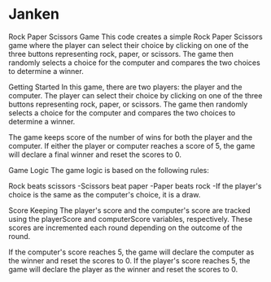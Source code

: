 # Janken
Rock Paper Scissors Game
This code creates a simple Rock Paper Scissors game where the player can select their choice by clicking on one of the three buttons representing rock, paper, or scissors. The game then randomly selects a choice for the computer and compares the two choices to determine a winner.

Getting Started
In this game, there are two players: the player and the computer. The player can select their choice by clicking on one of the three buttons representing rock, paper, or scissors. The game then randomly selects a choice for the computer and compares the two choices to determine a winner.

The game keeps score of the number of wins for both the player and the computer. If either the player or computer reaches a score of 5, the game will declare a final winner and reset the scores to 0.

Game Logic
The game logic is based on the following rules:

Rock beats scissors
-Scissors beat paper
-Paper beats rock
-If the player's choice is the same as the computer's choice, it is a draw.

Score Keeping
The player's score and the computer's score are tracked using the playerScore and computerScore variables, respectively. These scores are incremented each round depending on the outcome of the round.

If the computer's score reaches 5, the game will declare the computer as the winner and reset the scores to 0. If the player's score reaches 5, the game will declare the player as the winner and reset the scores to 0.

